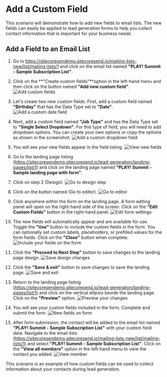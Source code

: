 # Add a Custom Field

This scenario will demonstrate how to add new fields to email lists. The new fields can easily be applied to lead generation forms to help you collect contact information that is important for your business needs

## Add a Field to an Email List

1. Go to <https://sitecoresendemo.sitecoresend.io/mailing-lists-new/list/mailing-lists/1> and click on the email list named **"PLAY! Summit - Sample Subscription List"**.

1. Click on the **"Create custom fields"**option in the left-hand menu and then click on the button named **"Add new custom field"**.
![Add custom fields](./media/custom-field-2.jpg)

1. Let's create two new custom fields. First, add a custom field named **"Birthday"** that has the Data Type set to **"Date"**.
![Add a custom date field](./media/custom-field-3.jpg)

1. Next, add a custom field named **"Job Type"** and has the Data Type set to **"Single Select Dropdown"**. For this type of field, you will need to add dropdown options. You can create your own options or copy the options as shown in the screenshot.
![Add a custom dropdown field](./media/custom-field-4.jpg)

1. You will see your new fields appear in the field listing.
![View new fields](./media/custom-field-5.jpg)

1. Go to the landing page listing (<https://sitecoresendemo.sitecoresend.io/lead-generation/landing-pages/list/1>) and click on the landing page named **"PLAY! Summit - Sample landing page with form"**.

1. Click on step 2 (Design).
![Go to design step](./media/custom-field-6.jpg)

1. Click on the button named (Go to editor).
![Go to editor](./media/custom-field-7.jpg)

1. Click anywhere within the form on the landing page. A form editing panel will open on the right-hand side of the screen. Click on the **"Edit Custom Fields"** button in the right-hand panel.
![Edit form settings](./media/custom-field-9.jpg)

1. The new fields will automatically appear and are available for use. Toggle the **"Use"** button to include the custom fields in the form. You can optionally set custom labels, placeholders, or prefilled values for the form fields. Click on the **"Close"** button when complete.
![Include your fields on the form](./media/custom-field-11.jpg)

1. Click the **"Proceed to Next Step"** button to save changes to the landing page design.
![Save design changes](./media/custom-field-12.jpg)

1. Click the **"Save & exit"** button to save changes to save the landing page.
![Save and exit](./media/custom-field-13.jpg)

1. Return to the landing page listing (<https://sitecoresendemo.sitecoresend.io/lead-generation/landing-pages/list/1>) and click on the vertical ellipsis beside the landing page. Click on the **"Preview"** option.
![Preview your changes](./media/custom-field-14.jpg)

1. You will see your custom fields included in the form. Complete and submit the form.
![New fields on form](./media/custom-field-15.jpg)

1. After form submission, the contact will be added to the email list named **"PLAY! Summit - Sample Subscription List"** with your custom field data. Navigate to the email lists (<https://sitecoresendemo.sitecoresend.io/mailing-lists-new/list/mailing-lists/1>) and select **"PLAY! Summit - Sample Subscription List"**. Click on the **"View all members"** option in the left-hand menu to view the contact you added.
![View member](./media/custom-field-16.jpg)

This scenario is an example of how custom fields can be used to collect information about your contacts during lead generation.
